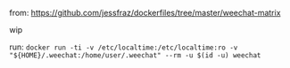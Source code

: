 from: https://github.com/jessfraz/dockerfiles/tree/master/weechat-matrix

wip


run: 
`docker run -ti -v /etc/localtime:/etc/localtime:ro -v "${HOME}/.weechat:/home/user/.weechat" --rm -u $(id -u) weechat`
